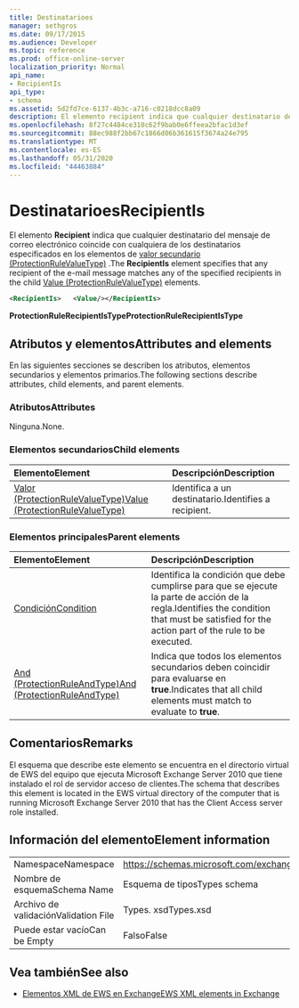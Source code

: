 ```yaml
---
title: Destinatarioes
manager: sethgros
ms.date: 09/17/2015
ms.audience: Developer
ms.topic: reference
ms.prod: office-online-server
localization_priority: Normal
api_name:
- RecipientIs
api_type:
- schema
ms.assetid: 5d2fd7ce-6137-4b3c-a716-c0218dcc8a09
description: El elemento recipient indica que cualquier destinatario del mensaje de correo electrónico coincide con cualquiera de los destinatarios especificados en los elementos de valor secundario (ProtectionRuleValueType).
ms.openlocfilehash: 8f27c4484ce310c62f9bab0e6ffeea2bfac1d3ef
ms.sourcegitcommit: 88ec988f2bb67c1866d06b361615f3674a24e795
ms.translationtype: MT
ms.contentlocale: es-ES
ms.lasthandoff: 05/31/2020
ms.locfileid: "44463884"
---
```

# <a name="recipientis"></a><span data-ttu-id="417f3-103">Destinatarioes</span><span class="sxs-lookup"><span data-stu-id="417f3-103">RecipientIs</span></span>

<span data-ttu-id="417f3-104">El elemento **Recipient** indica que cualquier destinatario del mensaje de correo electrónico coincide con cualquiera de los destinatarios especificados en los elementos de [valor secundario (ProtectionRuleValueType)](value-protectionrulevaluetype.md) .</span><span class="sxs-lookup"><span data-stu-id="417f3-104">The **RecipientIs** element specifies that any recipient of the e-mail message matches any of the specified recipients in the child [Value (ProtectionRuleValueType)](value-protectionrulevaluetype.md) elements.</span></span> 
  
```xml
<RecipientIs>   <Value/></RecipientIs>
```

 <span data-ttu-id="417f3-105">**ProtectionRuleRecipientIsType**</span><span class="sxs-lookup"><span data-stu-id="417f3-105">**ProtectionRuleRecipientIsType**</span></span>
## <a name="attributes-and-elements"></a><span data-ttu-id="417f3-106">Atributos y elementos</span><span class="sxs-lookup"><span data-stu-id="417f3-106">Attributes and elements</span></span>

<span data-ttu-id="417f3-107">En las siguientes secciones se describen los atributos, elementos secundarios y elementos primarios.</span><span class="sxs-lookup"><span data-stu-id="417f3-107">The following sections describe attributes, child elements, and parent elements.</span></span>
  
### <a name="attributes"></a><span data-ttu-id="417f3-108">Atributos</span><span class="sxs-lookup"><span data-stu-id="417f3-108">Attributes</span></span>

<span data-ttu-id="417f3-109">Ninguna.</span><span class="sxs-lookup"><span data-stu-id="417f3-109">None.</span></span>
  
### <a name="child-elements"></a><span data-ttu-id="417f3-110">Elementos secundarios</span><span class="sxs-lookup"><span data-stu-id="417f3-110">Child elements</span></span>

|<span data-ttu-id="417f3-111">**Elemento**</span><span class="sxs-lookup"><span data-stu-id="417f3-111">**Element**</span></span>|<span data-ttu-id="417f3-112">**Descripción**</span><span class="sxs-lookup"><span data-stu-id="417f3-112">**Description**</span></span>|
|:-----|:-----|
|[<span data-ttu-id="417f3-113">Valor (ProtectionRuleValueType)</span><span class="sxs-lookup"><span data-stu-id="417f3-113">Value (ProtectionRuleValueType)</span></span>](value-protectionrulevaluetype.md) <br/> |<span data-ttu-id="417f3-114">Identifica a un destinatario.</span><span class="sxs-lookup"><span data-stu-id="417f3-114">Identifies a recipient.</span></span>  <br/> |
   
### <a name="parent-elements"></a><span data-ttu-id="417f3-115">Elementos principales</span><span class="sxs-lookup"><span data-stu-id="417f3-115">Parent elements</span></span>

|<span data-ttu-id="417f3-116">**Elemento**</span><span class="sxs-lookup"><span data-stu-id="417f3-116">**Element**</span></span>|<span data-ttu-id="417f3-117">**Descripción**</span><span class="sxs-lookup"><span data-stu-id="417f3-117">**Description**</span></span>|
|:-----|:-----|
|[<span data-ttu-id="417f3-118">Condición</span><span class="sxs-lookup"><span data-stu-id="417f3-118">Condition</span></span>](condition.md) <br/> |<span data-ttu-id="417f3-119">Identifica la condición que debe cumplirse para que se ejecute la parte de acción de la regla.</span><span class="sxs-lookup"><span data-stu-id="417f3-119">Identifies the condition that must be satisfied for the action part of the rule to be executed.</span></span>  <br/> |
|[<span data-ttu-id="417f3-120">And (ProtectionRuleAndType)</span><span class="sxs-lookup"><span data-stu-id="417f3-120">And (ProtectionRuleAndType)</span></span>](and-protectionruleandtype.md) <br/> |<span data-ttu-id="417f3-121">Indica que todos los elementos secundarios deben coincidir para evaluarse en **true**.</span><span class="sxs-lookup"><span data-stu-id="417f3-121">Indicates that all child elements must match to evaluate to **true**.</span></span>  <br/> |
   
## <a name="remarks"></a><span data-ttu-id="417f3-122">Comentarios</span><span class="sxs-lookup"><span data-stu-id="417f3-122">Remarks</span></span>

<span data-ttu-id="417f3-123">El esquema que describe este elemento se encuentra en el directorio virtual de EWS del equipo que ejecuta Microsoft Exchange Server 2010 que tiene instalado el rol de servidor acceso de clientes.</span><span class="sxs-lookup"><span data-stu-id="417f3-123">The schema that describes this element is located in the EWS virtual directory of the computer that is running Microsoft Exchange Server 2010 that has the Client Access server role installed.</span></span>
  
## <a name="element-information"></a><span data-ttu-id="417f3-124">Información del elemento</span><span class="sxs-lookup"><span data-stu-id="417f3-124">Element information</span></span>

|||
|:-----|:-----|
|<span data-ttu-id="417f3-125">Namespace</span><span class="sxs-lookup"><span data-stu-id="417f3-125">Namespace</span></span>  <br/> |https://schemas.microsoft.com/exchange/services/2006/types  <br/> |
|<span data-ttu-id="417f3-126">Nombre de esquema</span><span class="sxs-lookup"><span data-stu-id="417f3-126">Schema Name</span></span>  <br/> |<span data-ttu-id="417f3-127">Esquema de tipos</span><span class="sxs-lookup"><span data-stu-id="417f3-127">Types schema</span></span>  <br/> |
|<span data-ttu-id="417f3-128">Archivo de validación</span><span class="sxs-lookup"><span data-stu-id="417f3-128">Validation File</span></span>  <br/> |<span data-ttu-id="417f3-129">Types. xsd</span><span class="sxs-lookup"><span data-stu-id="417f3-129">Types.xsd</span></span>  <br/> |
|<span data-ttu-id="417f3-130">Puede estar vacío</span><span class="sxs-lookup"><span data-stu-id="417f3-130">Can be Empty</span></span>  <br/> |<span data-ttu-id="417f3-131">Falso</span><span class="sxs-lookup"><span data-stu-id="417f3-131">False</span></span>  <br/> |
   
## <a name="see-also"></a><span data-ttu-id="417f3-132">Vea también</span><span class="sxs-lookup"><span data-stu-id="417f3-132">See also</span></span>



- [<span data-ttu-id="417f3-133">Elementos XML de EWS en Exchange</span><span class="sxs-lookup"><span data-stu-id="417f3-133">EWS XML elements in Exchange</span></span>](ews-xml-elements-in-exchange.md)

